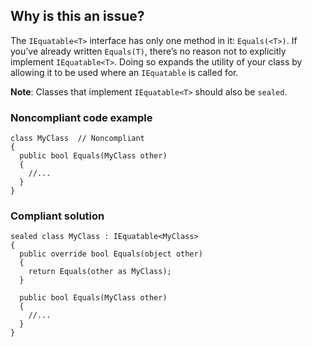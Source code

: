 ## Why is this an issue?
 
The `IEquatable<T>` interface has only one method in it: `Equals(<T>)`. If you’ve already written `Equals(T)`, there’s no reason not to explicitly implement `IEquatable<T>`. Doing so expands the utility of your class by allowing it to be used where an `IEquatable` is called for.
 
**Note**: Classes that implement `IEquatable<T>` should also be `sealed`.
 
### Noncompliant code example

    class MyClass  // Noncompliant
    {
      public bool Equals(MyClass other)
      {
        //...
      }
    }

### Compliant solution

    sealed class MyClass : IEquatable<MyClass>
    {
      public override bool Equals(object other)
      {
        return Equals(other as MyClass);
      }
    
      public bool Equals(MyClass other)
      {
        //...
      }
    }